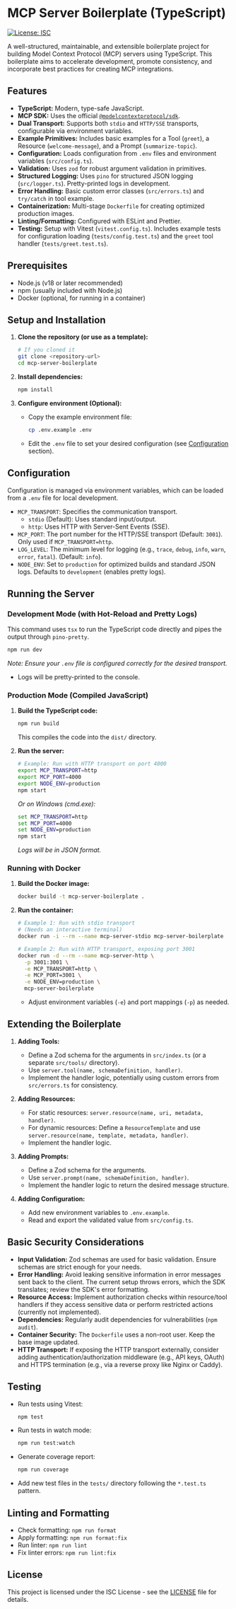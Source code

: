 # MCP Server Boilerplate (TypeScript)

[![License: ISC](https://img.shields.io/badge/License-ISC-blue.svg)](https://opensource.org/licenses/ISC)

A well-structured, maintainable, and extensible boilerplate project for building Model Context Protocol (MCP) servers using TypeScript. This boilerplate aims to accelerate development, promote consistency, and incorporate best practices for creating MCP integrations.

## Features

- **TypeScript:** Modern, type-safe JavaScript.
- **MCP SDK:** Uses the official [`@modelcontextprotocol/sdk`](https://github.com/modelcontextprotocol/typescript-sdk).
- **Dual Transport:** Supports both `stdio` and `HTTP/SSE` transports, configurable via environment variables.
- **Example Primitives:** Includes basic examples for a Tool (`greet`), a Resource (`welcome-message`), and a Prompt (`summarize-topic`).
- **Configuration:** Loads configuration from `.env` files and environment variables (`src/config.ts`).
- **Validation:** Uses `zod` for robust argument validation in primitives.
- **Structured Logging:** Uses `pino` for structured JSON logging (`src/logger.ts`). Pretty-printed logs in development.
- **Error Handling:** Basic custom error classes (`src/errors.ts`) and `try/catch` in tool example.
- **Containerization:** Multi-stage `Dockerfile` for creating optimized production images.
- **Linting/Formatting:** Configured with ESLint and Prettier.
- **Testing:** Setup with Vitest (`vitest.config.ts`). Includes example tests for configuration loading (`tests/config.test.ts`) and the `greet` tool handler (`tests/greet.test.ts`).

## Prerequisites

- Node.js (v18 or later recommended)
- npm (usually included with Node.js)
- Docker (optional, for running in a container)

## Setup and Installation

1.  **Clone the repository (or use as a template):**

    ```bash
    # If you cloned it
    git clone <repository-url>
    cd mcp-server-boilerplate
    ```

2.  **Install dependencies:**

    ```bash
    npm install
    ```

3.  **Configure environment (Optional):**
    - Copy the example environment file:
      ```bash
      cp .env.example .env
      ```
    - Edit the `.env` file to set your desired configuration (see [Configuration](#configuration) section).

## Configuration

Configuration is managed via environment variables, which can be loaded from a `.env` file for local development.

- `MCP_TRANSPORT`: Specifies the communication transport.
  - `stdio` (Default): Uses standard input/output.
  - `http`: Uses HTTP with Server-Sent Events (SSE).
- `MCP_PORT`: The port number for the HTTP/SSE transport (Default: `3001`). Only used if `MCP_TRANSPORT=http`.
- `LOG_LEVEL`: The minimum level for logging (e.g., `trace`, `debug`, `info`, `warn`, `error`, `fatal`). (Default: `info`).
- `NODE_ENV`: Set to `production` for optimized builds and standard JSON logs. Defaults to `development` (enables pretty logs).

## Running the Server

### Development Mode (with Hot-Reload and Pretty Logs)

This command uses `tsx` to run the TypeScript code directly and pipes the output through `pino-pretty`.

```bash
npm run dev
```

_Note: Ensure your `.env` file is configured correctly for the desired transport._

- Logs will be pretty-printed to the console.

### Production Mode (Compiled JavaScript)

1.  **Build the TypeScript code:**

    ```bash
    npm run build
    ```

    This compiles the code into the `dist/` directory.

2.  **Run the server:**
    ```bash
    # Example: Run with HTTP transport on port 4000
    export MCP_TRANSPORT=http
    export MCP_PORT=4000
    export NODE_ENV=production
    npm start
    ```
    _Or on Windows (cmd.exe):_
    ```cmd
    set MCP_TRANSPORT=http
    set MCP_PORT=4000
    set NODE_ENV=production
    npm start
    ```
    _Logs will be in JSON format._

### Running with Docker

1.  **Build the Docker image:**

    ```bash
    docker build -t mcp-server-boilerplate .
    ```

2.  **Run the container:**

    ```bash
    # Example 1: Run with stdio transport
    # (Needs an interactive terminal)
    docker run -i --rm --name mcp-server-stdio mcp-server-boilerplate

    # Example 2: Run with HTTP transport, exposing port 3001
    docker run -d --rm --name mcp-server-http \
      -p 3001:3001 \
      -e MCP_TRANSPORT=http \
      -e MCP_PORT=3001 \
      -e NODE_ENV=production \
      mcp-server-boilerplate
    ```

    - Adjust environment variables (`-e`) and port mappings (`-p`) as needed.

## Extending the Boilerplate

1.  **Adding Tools:**

    - Define a Zod schema for the arguments in `src/index.ts` (or a separate `src/tools/` directory).
    - Use `server.tool(name, schemaDefinition, handler)`.
    - Implement the handler logic, potentially using custom errors from `src/errors.ts` for consistency.

2.  **Adding Resources:**

    - For static resources: `server.resource(name, uri, metadata, handler)`.
    - For dynamic resources: Define a `ResourceTemplate` and use `server.resource(name, template, metadata, handler)`.
    - Implement the handler logic.

3.  **Adding Prompts:**

    - Define a Zod schema for the arguments.
    - Use `server.prompt(name, schemaDefinition, handler)`.
    - Implement the handler logic to return the desired message structure.

4.  **Adding Configuration:**
    - Add new environment variables to `.env.example`.
    - Read and export the validated value from `src/config.ts`.

## Basic Security Considerations

- **Input Validation:** Zod schemas are used for basic validation. Ensure schemas are strict enough for your needs.
- **Error Handling:** Avoid leaking sensitive information in error messages sent back to the client. The current setup throws errors, which the SDK translates; review the SDK's error formatting.
- **Resource Access:** Implement authorization checks within resource/tool handlers if they access sensitive data or perform restricted actions (currently not implemented).
- **Dependencies:** Regularly audit dependencies for vulnerabilities (`npm audit`).
- **Container Security:** The `Dockerfile` uses a non-root user. Keep the base image updated.
- **HTTP Transport:** If exposing the HTTP transport externally, consider adding authentication/authorization middleware (e.g., API keys, OAuth) and HTTPS termination (e.g., via a reverse proxy like Nginx or Caddy).

## Testing

- Run tests using Vitest:
  ```bash
  npm test
  ```
- Run tests in watch mode:
  ```bash
  npm run test:watch
  ```
- Generate coverage report:
  ```bash
  npm run coverage
  ```
- Add new test files in the `tests/` directory following the `*.test.ts` pattern.

## Linting and Formatting

- Check formatting: `npm run format`
- Apply formatting: `npm run format:fix`
- Run linter: `npm run lint`
- Fix linter errors: `npm run lint:fix`

## License

This project is licensed under the ISC License - see the [LICENSE](LICENSE) file for details.
